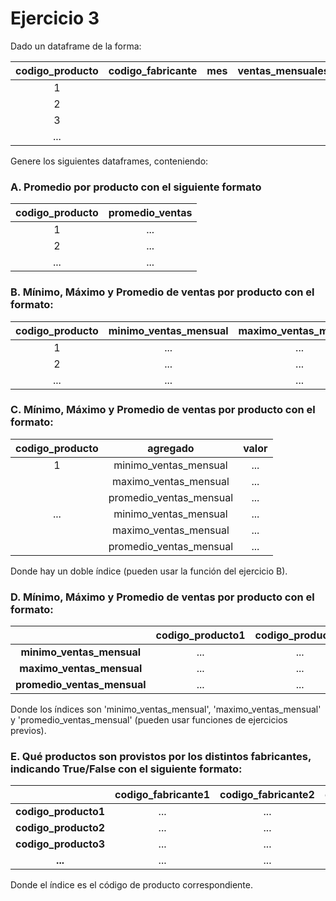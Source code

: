 # Ejercicio 3

Dado un dataframe de la forma:

| codigo_producto | codigo_fabricante | mes | ventas_mensuales |
| :---------: | :---------: | :---------: | :---------: |
| 1 |
| 2 |
| 3 |
| ... |

Genere los siguientes dataframes, conteniendo:

### A. Promedio por producto con el siguiente formato

| codigo_producto | promedio_ventas |
| :---------: | :---------: |
| 1 | ...
| 2 | ... 
| ... | ...

### B. Mínimo, Máximo y Promedio de ventas por producto con el formato:

| codigo_producto | minimo\_ventas\_mensual | maximo\_ventas\_mensual | promedio_ventas_mensual |
| :---------: | :---------: | :---------: | :---------: | 
| 1 | ... |...|...|
| 2 | ... |...|...|
| ... | ... |...|...|

### C. Mínimo, Máximo y Promedio de ventas por producto con el formato:

| codigo_producto | agregado | valor | 
| :---------: | :---------: | :---------: |
| 1 | minimo\_ventas\_mensual | ...  | 
| | maximo\_ventas\_mensual | ...
| | promedio\_ventas\_mensual | ...
| ... | minimo\_ventas\_mensual | ...
| | maximo\_ventas\_mensual | ...
| | promedio\_ventas\_mensual | ...

Donde hay un doble índice (pueden usar la función del ejercicio B).

### D. Mínimo, Máximo y Promedio de ventas por producto con el formato:

| | codigo_producto1 | codigo_producto2 | codigo_producto3 | ... |
| :---------: | :---------: | :---------: | :---------: | :---------: | 
| **minimo\_ventas\_mensual** | ... |...|...|...
| **maximo\_ventas\_mensual** | ... |...|...|...
| **promedio\_ventas\_mensual** | ... |...|...|...

Donde los índices son 'minimo\_ventas\_mensual', 'maximo\_ventas\_mensual' y 'promedio\_ventas\_mensual' (pueden usar funciones de ejercicios previos).

### E. Qué productos son provistos por los distintos fabricantes, indicando True/False con el siguiente formato:

| | codigo_fabricante1 | codigo_fabricante2 | codigo_fabricante3 | ... |
| :---------: | :---------: | :---------: | :---------: | :---------: | 
| **codigo_producto1** | ... |...|...|...
| **codigo_producto2** | ... |...|...|...
| **codigo_producto3** | ... |...|...|...
| **...** | ... |...|...|...

Donde el índice es el código de producto correspondiente.